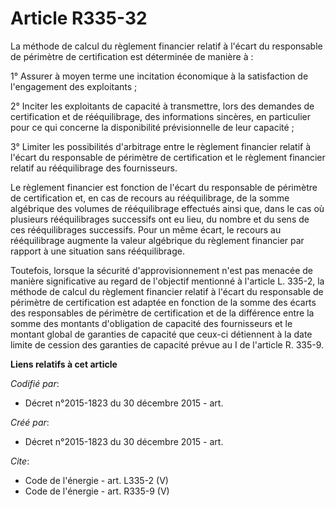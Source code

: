 # Article R335-32

La méthode de calcul du règlement financier relatif à l'écart du responsable de périmètre de certification est déterminée de
manière à :

1° Assurer à moyen terme une incitation économique à la satisfaction de l'engagement des exploitants ; 

2° Inciter les exploitants de capacité à transmettre, lors des demandes de certification et de rééquilibrage, des
informations sincères, en particulier pour ce qui concerne la disponibilité prévisionnelle de leur capacité ; 

3° Limiter les possibilités d'arbitrage entre le règlement financier relatif à l'écart du responsable de périmètre de
certification et le règlement financier relatif au rééquilibrage des fournisseurs. 

Le règlement financier est fonction de l'écart du responsable de périmètre de certification et, en cas de recours au
rééquilibrage, de la somme algébrique des volumes de rééquilibrage effectués ainsi que, dans le cas où plusieurs
rééquilibrages successifs ont eu lieu, du nombre et du sens de ces rééquilibrages successifs. Pour un même écart, le recours
au rééquilibrage augmente la valeur algébrique du règlement financier par rapport à une situation sans rééquilibrage.

Toutefois, lorsque la sécurité d'approvisionnement n'est pas menacée de manière significative au regard de l'objectif
mentionné à l'article L. 335-2, la méthode de calcul du règlement financier relatif à l'écart du responsable de périmètre de
certification est adaptée en fonction de la somme des écarts des responsables de périmètre de certification et de la
différence entre la somme des montants d'obligation de capacité des fournisseurs et le montant global de garanties de
capacité que ceux-ci détiennent à la date limite de cession des garanties de capacité prévue au I de l'article R. 335-9.

**Liens relatifs à cet article**

_Codifié par_:

  - Décret n°2015-1823 du 30 décembre 2015 - art.

_Créé par_:

  - Décret n°2015-1823 du 30 décembre 2015 - art.

_Cite_:

  - Code de l'énergie - art. L335-2 (V)
  - Code de l'énergie - art. R335-9 (V)

